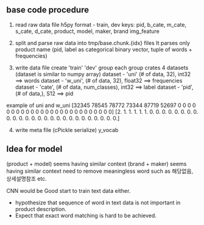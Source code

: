## base code procedure
1. read raw data file
h5py format - train, dev
keys: pid, b_cate, m_cate, s_cate, d_cate, product, model, maker, brand img_feature

2. split and parse raw data into tmp/base.chunk.{idx} files
It parses only product name
(pid, label as categorical binary vector, tuple of words + frequencies)

3. write data file
create 'train' 'dev' group
each group crates 4 datasets (dataset is similar to numpy array)
dataset - 'uni' (# of data, 32), int32            ==> words
dataset - 'w_uni', (# of data, 32), float32       ==> frequencies
dataset - 'cate', (# of data, num_classes), int32 ==> label
dataset - 'pid', (# of data,), S12                ==> pid

example of uni and w_uni
[32345 78545 78772 73344 87719 52697     0     0     0     0     0     0
     0     0     0     0     0     0     0     0     0     0     0     0
     0     0     0     0     0     0     0     0]
[2. 1. 1. 1. 1. 1. 0. 0. 0. 0. 0. 0. 0. 0. 0. 0. 0. 0. 0. 0. 0. 0. 0. 0.
 0. 0. 0. 0. 0. 0. 0. 0.]

4. write meta file (cPickle serialize)
y_vocab


## Idea for model
(product + model) seems having similar context
(brand + maker) seems having similar context
need to remove meaningless word such as 해당없음, 상세설명참조 etc.

CNN would be Good start to train text data either.
- hypothesize that sequence of word in text data is not important in product description.
- Expect that exact word matching is hard to be achieved.

